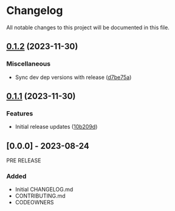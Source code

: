 # Changelog

All notable changes to this project will be documented in this file.

## [0.1.2](https://github.com/defenseunicorns/uds-capability-gitlab-runner/compare/v0.1.1...v0.1.2) (2023-11-30)


### Miscellaneous

* Sync dev dep versions with release ([d7be75a](https://github.com/defenseunicorns/uds-capability-gitlab-runner/commit/d7be75a9f0e439cd7a3e0ebf3415605999e634da))

## [0.1.1](https://github.com/defenseunicorns/uds-capability-gitlab-runner/compare/v0.1.0...v0.1.1) (2023-11-30)


### Features

* Initial release updates ([10b209d](https://github.com/defenseunicorns/uds-capability-gitlab-runner/commit/10b209d6241bb1431ea34693a20fddede0515e70))

## [0.0.0] - 2023-08-24
PRE RELEASE

### Added
- Initial CHANGELOG.md
- CONTRIBUTING.md
- CODEOWNERS
